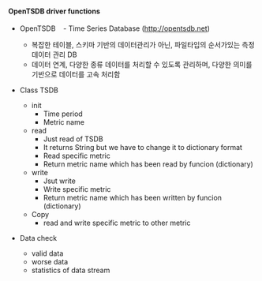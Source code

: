#### OpenTSDB driver functions
  - OpenTSDB
    - Time Series Database (http://opentsdb.net)
    - 복잡한 테이블, 스키마 기반의 데이터관리가 아닌, 파일타입의 순서가있는 측정 데이터 관리 DB
    - 데이터 연계, 다양한 종류 데이터를 처리할 수 있도록 관리하며, 다양한 의미를 기반으로 데이터를 고속 처리함 
  
  - Class TSDB
    - init
      - Time period
      - Metric name
    - read
      - Just read of TSDB
      - It returns String but we have to change it to dictionary format
      - Read specific metric
      - Return metric name which has been read by funcion (dictionary)    
    - write
      - Jsut write
      - Write specific metric
      - Return metric name which has been written by funcion (dictionary)
    - Copy
      - read and write specific metric to other metric
  - Data check
    - valid data
    - worse data
    - statistics of data stream
    
